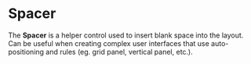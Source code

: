 # Spacer

The **Spacer** is a helper control used to insert blank space into the layout. Can be useful when creating complex user interfaces that use auto-positioning and rules (eg. grid panel, vertical panel, etc.).
